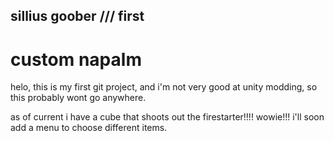 ## sillius goober /// first
# custom napalm

helo, this is my first git project, and i'm not very good at unity modding, so this probably wont go anywhere.

as of current i have a cube that shoots out the firestarter!!!! wowie!!! i'll soon add a menu to choose different items.
